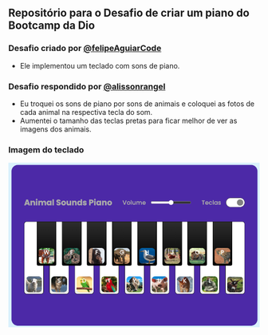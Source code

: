 ## Repositório para o Desafio de criar um piano do Bootcamp da Dio

### Desafio criado por <a href="https://github.com/felipeAguiarCode" target="_blank">@felipeAguiarCode</a>
- Ele implementou um teclado com sons de piano.

### Desafio respondido por <a href="https://github.com/alissonrangel" target="_blank">@alissonrangel</a>
- Eu troquei os sons de piano por sons de animais e coloquei as fotos de cada animal na respectiva tecla do som.
- Aumentei o tamanho das teclas pretas para ficar melhor de ver as imagens dos animais. 

### Imagem do teclado
<img src="src/images/teclado.png">
